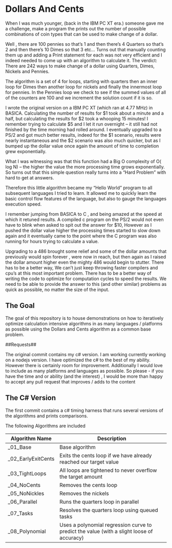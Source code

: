 # Dollars And Cents

When I was much younger, (back in the IBM PC XT era.) someone gave me a challenge, make a program the prints out the number of possible combinations of coin types that can be used to make change of a dollar. 

Well , there are 100 pennies so that’s 1 and then there’s  4 Quarters so that’s 2 and then there’s 10 Dimes so that 3 etc… Turns out that manually counting them up and adding a Print statement for each was not very efficient and I indeed needed to come up with an algorithm to calculate it. The verdict: There are 242 ways to make change of a dollar using Quarters, Dimes, Nickels and Pennies.

The algorithm is a set of 4 for loops, starting with quarters then an inner loop for Dimes then another loop for nickels and finally the innermost loop for pennies. In the Pennies loop we check to see if the summed values of all of the counters are 100 and we increment the solution count if it is so.

I wrote the original version on a IBM PC XT (which ran at 4.77 MHz) in  BASICA. Calculating the number of results for $1 took about a minute and a half, but calculating the results for $2 took a whooping 15 minutes!
I remember trying to calculate $5 and I let it run overnight – it still had not finished by the time morning had rolled around.
I eventually upgraded to a PS/2 and got much better results, indeed for the $1 scenario, results were nearly instantaneous and the $2 scenario was also much quicker, but as I bumped up the dollar value once again the amount of time to completion grew exponentially. 

What I was witnessing was that this function had a Big O complexity of O( log N) – the higher the value  the more processing time grows exponentially. So turns out that this simple question really turns into a “Hard Problem” with hard to get at answers.

Therefore this little algorithm became my “Hello World” program to all subsequent languages I tried to learn. It allowed me to quickly learn the basic control flow features of the language, but also to gauge the languages execution speed. 

I remember jumping from BASICA to C , and being amazed at the speed at which it retuned results.  A compiled c program on the PS/2 would not even have to blink when asked to spit out the answer for $10, However as I pushed the dollar value higher the processing times started to slow down again and it eventually came to the point where the C program was also running for hours trying to calculate a value.

Upgrading to a 486 brought some relief and some of the dollar amounts that previously would spin forever , were now in reach, but then again as I raised the dollar amount higher even the mighty 486 would begin to stutter. There has to be a better way, We can’t just keep throwing faster compilers and cpu’s at this most important problem. There has to be a better way of writing the code to optimize for computation cycles to speed the results.  We need to be able to provide the answer to this (and other similar) problems as quick as possible, no matter the size of the input.

## The Goal ##

The goal of this repository is to house demonstrations on how to iteratively optimize calculation intensive algorithms in as many languages / platforms as possible using the Dollars and Cents algorithm as a common base problem.

##Requests##

The original commit contains my c# version. I am working currently working on a nodejs version. I have optimized the c# to the best of my ability. However there is certainly room for improvement. Additionally I would love to include as many platforms and languages as possible. So please - if you have the time and or ability (and the interest) , I would be more than happy to accept any pull request that improves / adds to the content

## The C# Version ##

The first commit contains a c# timing harness that runs several versions of the algorithms and prints comparisons.

The following Algorithms are included

| Algorithm Name | Description |
|---|---|
|_01_Base|Base algorithm|
|_02_EarlyExitCents|Exits the cents loop if we have already reached our target value|
|_03_TightLoops|All loops are tightened to never overflow the target amount|
|_04_NoCents|Removes the cents loop|
|_05_NoNickles|Removes the nickels|
|_06_Parallel|Runs the quarters loop in parallel|
|_07_Tasks|Resolves the quarters loop using queued tasks|
|_08_Polynomial|Uses a polynomial regression curve to predict the value (with a slight loose of accuracy)

